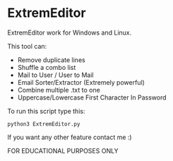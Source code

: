 # ExtremEditor

ExtremEditor work for Windows and Linux.

This tool can:
- Remove duplicate lines
- Shuffle a combo list
- Mail to User / User to Mail
- Email Sorter/Extractor (Extremely powerful)
- Combine multiple .txt to one
- Uppercase/Lowercase First Character In Password

To run this script type this:
```bash=
python3 ExtremEditor.py
```

If you want any other feature contact me :)

FOR EDUCATIONAL PURPOSES ONLY
